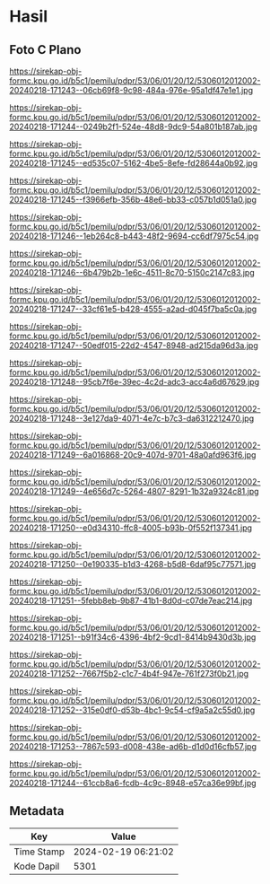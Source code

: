# Hasil

## Foto C Plano

https://sirekap-obj-formc.kpu.go.id/b5c1/pemilu/pdpr/53/06/01/20/12/5306012012002-20240218-171243--06cb69f8-9c98-484a-976e-95a1df47e1e1.jpg

https://sirekap-obj-formc.kpu.go.id/b5c1/pemilu/pdpr/53/06/01/20/12/5306012012002-20240218-171244--0249b2f1-524e-48d8-9dc9-54a801b187ab.jpg

https://sirekap-obj-formc.kpu.go.id/b5c1/pemilu/pdpr/53/06/01/20/12/5306012012002-20240218-171245--ed535c07-5162-4be5-8efe-fd28644a0b92.jpg

https://sirekap-obj-formc.kpu.go.id/b5c1/pemilu/pdpr/53/06/01/20/12/5306012012002-20240218-171245--f3966efb-356b-48e6-bb33-c057b1d051a0.jpg

https://sirekap-obj-formc.kpu.go.id/b5c1/pemilu/pdpr/53/06/01/20/12/5306012012002-20240218-171246--1eb264c8-b443-48f2-9694-cc6df7975c54.jpg

https://sirekap-obj-formc.kpu.go.id/b5c1/pemilu/pdpr/53/06/01/20/12/5306012012002-20240218-171246--6b479b2b-1e6c-4511-8c70-5150c2147c83.jpg

https://sirekap-obj-formc.kpu.go.id/b5c1/pemilu/pdpr/53/06/01/20/12/5306012012002-20240218-171247--33cf61e5-b428-4555-a2ad-d045f7ba5c0a.jpg

https://sirekap-obj-formc.kpu.go.id/b5c1/pemilu/pdpr/53/06/01/20/12/5306012012002-20240218-171247--50edf015-22d2-4547-8948-ad215da96d3a.jpg

https://sirekap-obj-formc.kpu.go.id/b5c1/pemilu/pdpr/53/06/01/20/12/5306012012002-20240218-171248--95cb7f6e-39ec-4c2d-adc3-acc4a6d67629.jpg

https://sirekap-obj-formc.kpu.go.id/b5c1/pemilu/pdpr/53/06/01/20/12/5306012012002-20240218-171248--3e127da9-4071-4e7c-b7c3-da6312212470.jpg

https://sirekap-obj-formc.kpu.go.id/b5c1/pemilu/pdpr/53/06/01/20/12/5306012012002-20240218-171249--6a016868-20c9-407d-9701-48a0afd963f6.jpg

https://sirekap-obj-formc.kpu.go.id/b5c1/pemilu/pdpr/53/06/01/20/12/5306012012002-20240218-171249--4e656d7c-5264-4807-8291-1b32a9324c81.jpg

https://sirekap-obj-formc.kpu.go.id/b5c1/pemilu/pdpr/53/06/01/20/12/5306012012002-20240218-171250--e0d34310-ffc8-4005-b93b-0f552f137341.jpg

https://sirekap-obj-formc.kpu.go.id/b5c1/pemilu/pdpr/53/06/01/20/12/5306012012002-20240218-171250--0e190335-b1d3-4268-b5d8-6daf95c77571.jpg

https://sirekap-obj-formc.kpu.go.id/b5c1/pemilu/pdpr/53/06/01/20/12/5306012012002-20240218-171251--5febb8eb-9b87-41b1-8d0d-c07de7eac214.jpg

https://sirekap-obj-formc.kpu.go.id/b5c1/pemilu/pdpr/53/06/01/20/12/5306012012002-20240218-171251--b91f34c6-4396-4bf2-9cd1-8414b9430d3b.jpg

https://sirekap-obj-formc.kpu.go.id/b5c1/pemilu/pdpr/53/06/01/20/12/5306012012002-20240218-171252--7667f5b2-c1c7-4b4f-947e-761f273f0b21.jpg

https://sirekap-obj-formc.kpu.go.id/b5c1/pemilu/pdpr/53/06/01/20/12/5306012012002-20240218-171252--315e0df0-d53b-4bc1-9c54-cf9a5a2c55d0.jpg

https://sirekap-obj-formc.kpu.go.id/b5c1/pemilu/pdpr/53/06/01/20/12/5306012012002-20240218-171253--7867c593-d008-438e-ad6b-d1d0d16cfb57.jpg

https://sirekap-obj-formc.kpu.go.id/b5c1/pemilu/pdpr/53/06/01/20/12/5306012012002-20240218-171244--61ccb8a6-fcdb-4c9c-8948-e57ca36e99bf.jpg


## Metadata

| Key        | Value               |
| ---------- | ------------------- |
| Time Stamp | 2024-02-19 06:21:02 |
| Kode Dapil | 5301                |



